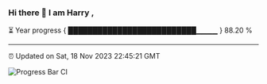 ### Hi there 👋 I am Harry , 

⏳ Year progress { ██████████████████████████▁▁▁▁ } 88.20 %

---

⏰ Updated on Sat, 18 Nov 2023 22:45:21 GMT

![Progress Bar CI](https://github.com/duykhang68/duykhang68/workflows/Progress%20Bar%20CI/badge.svg)
